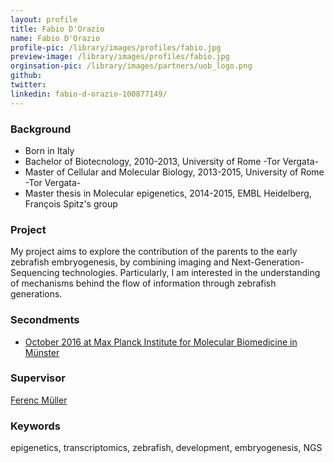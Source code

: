 ```yaml
---
layout: profile
title: Fabio D'Orazio
name: Fabio D'Orazio
profile-pic: /library/images/profiles/fabio.jpg
preview-image: /library/images/profiles/fabio.jpg
orginsation-pic: /library/images/partners/uob_logo.png
github:
twitter:
linkedin: fabio-d-orazio-100877149/
---
```

### Background
- Born in Italy
- Bachelor of Biotecnology, 2010-2013, University of Rome -Tor Vergata-
- Master of Cellular and Molecular Biology, 2013-2015, University of Rome -Tor Vergata-
- Master thesis in Molecular epigenetics, 2014-2015, EMBL Heidelberg, François Spitz's group

### Project
My project aims to explore the contribution of the parents to the early zebrafish embryogenesis, by combining imaging and Next-Generation-Sequencing technologies. Particularly, I am interested in the understanding of mechanisms behind the flow of information through zebrafish generations.

### Secondments
-   [October 2016 at Max Planck Institute for Molecular Biomedicine in Münster](/secondments/2016-10-08-fabio-mpi.html)

### Supervisor
[Ferenc Müller](https://www.birmingham.ac.uk/staff/profiles/cancer-genomic/Mueller-Ferenc.aspx)

### Keywords
epigenetics, transcriptomics, zebrafish, development, embryogenesis, NGS
